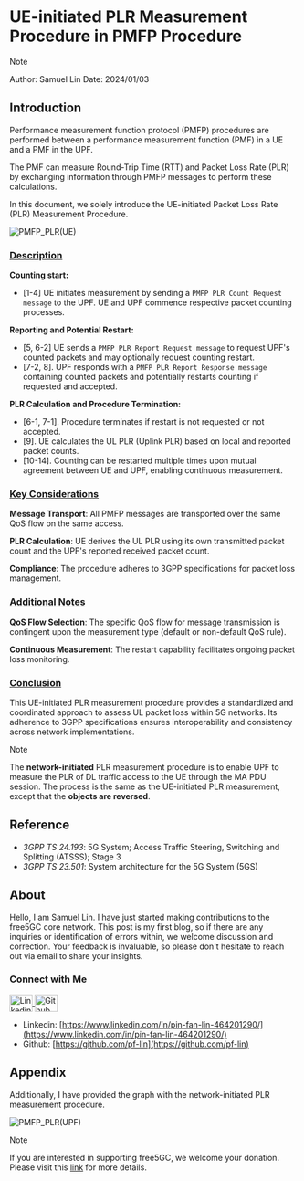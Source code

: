 # UE-initiated PLR Measurement Procedure in PMFP Procedure

>[!NOTE]
> Author: Samuel Lin
> Date: 2024/01/03

## Introduction

Performance measurement function protocol (PMFP) procedures are performed between a performance measurement function (PMF) in a UE and a PMF in the UPF.

The PMF can measure Round-Trip Time (RTT) and Packet Loss Rate (PLR) by exchanging information through PMFP messages to perform these calculations.

In this document, we solely introduce the UE-initiated Packet Loss Rate (PLR) Measurement Procedure.

![PMFP_PLR(UE)](./PMFP_PLR(UE).png)

### <u>Description</u>

**Counting start:**

- [1-4] UE initiates measurement by sending a ```PMFP PLR Count Request message``` to the UPF. UE and UPF commence respective packet counting processes.

**Reporting and Potential Restart:**

- [5, 6-2] UE sends a ```PMFP PLR Report Request message``` to request UPF's counted packets and may optionally request counting restart.
- [7-2, 8]. UPF responds with a ```PMFP PLR Report Response message``` containing counted packets and potentially restarts counting if requested and accepted.

**PLR Calculation and Procedure Termination:**

- [6-1, 7-1]. Procedure terminates if restart is not requested or not accepted.
- [9]. UE calculates the UL PLR (Uplink PLR) based on local and reported packet counts.
- [10-14]. Counting can be restarted multiple times upon mutual agreement between UE and UPF, enabling continuous measurement.

### <u>Key Considerations</u>

**Message Transport**: All PMFP messages are transported over the same QoS flow on the same access.

**PLR Calculation**: UE derives the UL PLR using its own transmitted packet count and the UPF's reported received packet count.

**Compliance**: The procedure adheres to 3GPP specifications for packet loss management.

### <u>Additional Notes</u>

**QoS Flow Selection**: The specific QoS flow for message transmission is contingent upon the measurement type (default or non-default QoS rule).

**Continuous Measurement**: The restart capability facilitates ongoing packet loss monitoring.

### <u>Conclusion</u>

This UE-initiated PLR measurement procedure provides a standardized and coordinated approach to assess UL packet loss within 5G networks. Its adherence to 3GPP specifications ensures interoperability and consistency across network implementations.

>[!NOTE]
> The **network-initiated** PLR measurement procedure is to enable UPF to measure the PLR of DL traffic access to the UE through the MA PDU session. The process is the same as the UE-initiated PLR measurement, except that the **objects are reversed**.

## Reference

- *3GPP TS 24.193*: 5G System; Access Traffic Steering, Switching and Splitting (ATSSS); Stage 3
- *3GPP TS 23.501*: System architecture for the 5G System (5GS)

## About

Hello, I am Samuel Lin. I have just started making contributions to the free5GC core network. This post is my first blog, so if there are any inquiries or identification of errors within, we welcome discussion and correction. Your feedback is invaluable, so please don't hesitate to reach out via email to share your insights.

### Connect with Me

<p align="left">
<a href="https://www.linkedin.com/in/pin-fan-lin-464201290/" target="blank">
 <img align="center"
    src="https://raw.githubusercontent.com/rahuldkjain/github-profile-readme-generator/master/src/images/icons/Social/linked-in-alt.svg"
    alt="Linkedin" height="30" width="40" />
</a>
<a href="https://github.com/pf-lin" target="blank">
   <img align="center"
      src="https://raw.githubusercontent.com/rahuldkjain/github-profile-readme-generator/master/src/images/icons/Social/github.svg"
      alt="Github" height="30" width="40" />
</a>
</p>

- Linkedin: [https://www.linkedin.com/in/pin-fan-lin-464201290/](https://www.linkedin.com/in/pin-fan-lin-464201290/)
- Github: [https://github.com/pf-lin](https://github.com/pf-lin)

## Appendix

Additionally, I have provided the graph with the network-initiated PLR measurement procedure.

![PMFP_PLR(UPF)](./PMFP_PLR(UPF).png)

>[!NOTE]
> If you are interested in supporting free5GC, we welcome your donation. Please visit this [link](https://free5gc.org/membership/) for more details.
